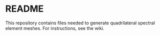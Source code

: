 # README #

This repository contains files needed to generate quadrilateral spectral element meshes. For instructions, see the wiki.